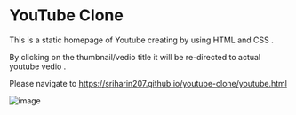 # YouTube Clone

This is a static homepage of Youtube creating by using HTML and CSS .

By clicking on the thumbnail/vedio title it will be re-directed to actual youtube vedio .

Please navigate to https://sriharin207.github.io/youtube-clone/youtube.html

![image](https://user-images.githubusercontent.com/88923339/166450103-830cc2be-59ed-4d4d-aa42-a39f7e634473.png)

